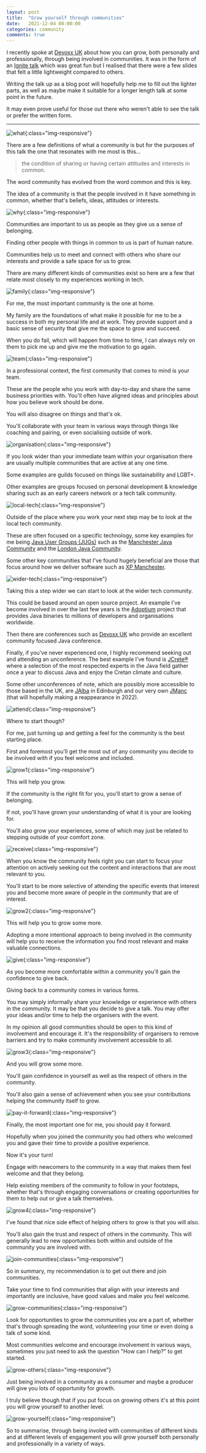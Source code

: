 ```yaml
---
layout: post
title:  "Grow yourself through communities"
date:   2021-12-04 00:00:00
categories: community
comments: true
---
```


I recently spoke at [Devoxx UK](https://www.devoxx.co.uk/speaker-details/?id=9452) about how you can grow, both personally and professionally, through being involved in communities.
It was in the form of an [Ignite talk](https://en.wikipedia.org/wiki/Ignite_(event)) which was great fun but I realised that there were a few slides that felt a little lightweight compared to others.

Writing the talk up as a blog post will hopefully help me to fill out the lighter parts, as well as maybe make it suitable for a longer length talk at some point in the future.

It may even prove useful for those out there who weren't able to see the talk or prefer the written form.

---

![what](/assets/grow-yourself-through-communities/what.png){:class="img-responsive"}

There are a few definitions of what a community is but for the purposes of this talk the one that resonates with me most is this...

> the condition of sharing or having certain attitudes and interests in common.

The word community has evolved from the word common and this is key.

The idea of a community is that the people involved in it have something in common, whether that's beliefs, ideas, attitudes or interests.

![why](/assets/grow-yourself-through-communities/why.png){:class="img-responsive"}

Communities are important to us as people as they give us a sense of belonging.

Finding other people with things in common to us is part of human nature.

Communities help us to meet and connect with others who share our interests and provide a safe space for us to grow.

There are many different kinds of communities exist so here are a few that relate most closely to my experiences working in tech.

![family](/assets/grow-yourself-through-communities/family.png){:class="img-responsive"}

For me, the most important community is the one at home.

My family are the foundations of what make it possible for me to be a success in both my personal life and at work.
They provide support and a basic sense of security that give me the space to grow and succeed.

When you do fail, which will happen from time to time, I can always rely on them to pick me up and give me the motivation to go again.

![team](/assets/grow-yourself-through-communities/team.png){:class="img-responsive"}

In a professional context, the first community that comes to mind is your team.

These are the people who you work with day-to-day and share the same business priorities with.
You'll often have aligned ideas and principles about how you believe work should be done.

You will also disagree on things and that's ok.

You'll collaborate with your team in various ways through things like coaching and pairing, or even socialising outside of work.

![organisation](/assets/grow-yourself-through-communities/organisation.png){:class="img-responsive"}

If you look wider than your immediate team within your organisation there are usually multiple communities that are active at any one time.

Some examples are guilds focused on things like sustainability and LGBT+.

Other examples are groups focused on personal development & knowledge sharing such as an early careers network or a tech talk community.

![local-tech](/assets/grow-yourself-through-communities/local-tech.png){:class="img-responsive"}

Outside of the place where you work your next step may be to look at the local tech community.

These are often focused on a specific technology, some key examples for me being [Java User Groups (JUGs)](https://dev.java/community/jugs/) such as the [Manchester Java Community](https://www.meetup.com/ManchesterUK-Java-Community/) and the [London Java Community](https://londonjavacommunity.co.uk/).

Some other key communities that I've found hugely beneficial are those that focus around how we deliver software such as [XP Manchester](https://twitter.com/xpmanchester).

![wider-tech](/assets/grow-yourself-through-communities/wider-tech.png){:class="img-responsive"}

Taking this a step wider we can start to look at the wider tech community.

This could be based around an open source project.
An example I've become involved in over the last few years is the [Adoptium](https://adoptium.net/) project that provides Java binaries to millions of developers and organisations worldwide.

Then there are conferences such as [Devoxx UK](https://www.devoxx.co.uk/) who provide an excellent community focused Java conference.

Finally, if you've never experienced one, I highly recommend seeking out and attending an unconference.
The best example I've found is [JCrete®](https://www.jcrete.org/) where a selection of the most respected experts in the Java field gather once a year to discuss Java and enjoy the Cretan climate and culture.

Some other unconferences of note, which are possibly more accessible to those based in the UK, are [JAlba](https://jalba.scot/) in Edinburgh and our very own [JManc](https://manchesterjavacommunity.org/jmanc/) (that will hopefully making a reappearance in 2022).

![attend](/assets/grow-yourself-through-communities/attend.png){:class="img-responsive"}

Where to start though?

For me, just turning up and getting a feel for the community is the best starting place.

First and foremost you'll get the most out of any community you decide to be involved with if you feel welcome and included.

![grow1](/assets/grow-yourself-through-communities/grow1.png){:class="img-responsive"}

This will help you grow.

If the community is the right fit for you, you'll start to grow a sense of belonging.


If not, you'll have grown your understanding of what it is your are looking for.

You'll also grow your experiences, some of which may just be related to stepping outside of your comfort zone.

![receive](/assets/grow-yourself-through-communities/receive.png){:class="img-responsive"}

When you know the community feels right you can start to focus your attention on actively seeking out the content and interactions that are most relevant to you.

You'll start to be more selective of attending the specific events that interest you and become more aware of people in the community that are of interest.

![grow2](/assets/grow-yourself-through-communities/grow2.png){:class="img-responsive"}

This will help you to grow some more.

Adopting a more intentional approach to being involved in the community will help you to receive the information you find most relevant and make valuable connections.

![give](/assets/grow-yourself-through-communities/give.png){:class="img-responsive"}

As you become more comfortable within a community you'll gain the confidence to give back.

Giving back to a community comes in various forms.

You may simply informally share your knowledge or experience with others in the community.
It may be that you decide to give a talk.
You may offer your ideas and/or time to help the organisers with the event.

In my opinion all good communities should be open to this kind of involvement and encourage it.
It's the responsibility of organisers to remove barriers and try to make community involvement accessible to all.

![grow3](/assets/grow-yourself-through-communities/grow3.png){:class="img-responsive"}

And you will grow some more.

You'll gain confidence in yourself as well as the respect of others in the community.

You'll also gain a sense of achievement when you see your contributions helping the community itself to grow.

![pay-it-forward](/assets/grow-yourself-through-communities/pay-it-forward.png){:class="img-responsive"}

Finally, the most important one for me, you should pay it forward.

Hopefully when you joined the community you had others who welcomed you and gave their time to provide a positive experience.

Now it's your turn!

Engage with newcomers to the community in a way that makes them feel welcome and that they belong.

Help existing members of the community to follow in your footsteps, whether that's through engaging conversations or creating opportunities for them to help out or give a talk themselves.

![grow4](/assets/grow-yourself-through-communities/grow4.png){:class="img-responsive"}

I've found that nice side effect of helping others to grow is that you will also.

You'll also gain the trust and respect of others in the community. This will generally lead to new opportunities both within and outside of the community you are involved with.

![join-communities](/assets/grow-yourself-through-communities/join-communities.png){:class="img-responsive"}

So in summary, my recommendation is to get out there and join communities.

Take your time to find communities that align with your interests and importantly are inclusive, have good values and make you feel welcome.

![grow-communities](/assets/grow-yourself-through-communities/grow-communities.png){:class="img-responsive"}

Look for opportunities to grow the communities you are a part of, whether that's through spreading the word, volunteering your time or even doing a talk of some kind.

Most communities welcome and encourage involvement in various ways, sometimes you just need to ask the question "How can I help?" to get started.

![grow-others](/assets/grow-yourself-through-communities/grow-others.png){:class="img-responsive"}

Just being involved in a community as a consumer and maybe a producer will give you lots of opportunity for growth.

I truly believe though that if you put focus on growing others it's at this point you will grow yourself to another level.

![grow-yourself](/assets/grow-yourself-through-communities/grow-yourself.png){:class="img-responsive"}

So to summarise, through being involed with communities of different kinds and at different levels of engagement you will grow yourself both personally and professionally in a variety of ways.